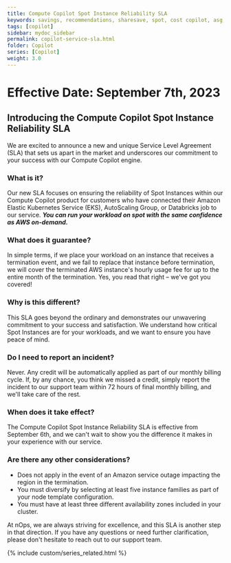 ```yaml
---
title: Compute Copilot Spot Instance Reliability SLA
keywords: savings, recommendations, sharesave, spot, cost copilot, asg, eks, nks
tags: [copilot]
sidebar: mydoc_sidebar
permalink: copilot-service-sla.html
folder: Copilot
series: [Copilot]
weight: 3.0
---
```


# Effective Date: September 7th, 2023 #

## Introducing the Compute Copilot Spot Instance Reliability SLA ##

We are excited to announce a new and unique Service Level Agreement (SLA) that sets us apart in the market and underscores our commitment to your success with our Compute Copilot engine.

### What is it? ###

Our new SLA focuses on ensuring the reliability of Spot Instances within our Compute Copilot product for customers who have connected their Amazon Elastic Kubernetes Service (EKS), AutoScaling Group, or Databricks job to our service. ***You can run your workload on spot with the same confidence as AWS on-demand.*** 

### What does it guarantee? ###

In simple terms, if we place your workload on an instance that receives a termination event, and we fail to replace that instance before termination, we will cover the terminated AWS instance's hourly usage fee for up to the entire month of the termination. Yes, you read that right – we've got you covered!

### Why is this different? ###

This SLA goes beyond the ordinary and demonstrates our unwavering commitment to your success and satisfaction. We understand how critical Spot Instances are for your workloads, and we want to ensure you have peace of mind.

### Do I need to report an incident? ###

Never. Any credit will be automatically applied as part of our monthly billing cycle. If, by any chance, you think we missed a credit, simply report the incident to our support team within 72 hours of final monthly billing, and we'll take care of the rest.

### When does it take effect? ###
The Compute Copilot Spot Instance Reliability SLA is effective from September 6th, and we can't wait to show you the difference it makes in your experience with our service.


### Are there any other considerations? ###

- Does not apply in the event of an Amazon service outage impacting the region in the termination.
- You must diversify by selecting at least five instance families as part of your node template configuration.
- You must have at least three different availability zones included in your cluster.

At nOps, we are always striving for excellence, and this SLA is another step in that direction. If you have any questions or need further clarification, please don't hesitate to reach out to our support team.


{% include custom/series_related.html %}
